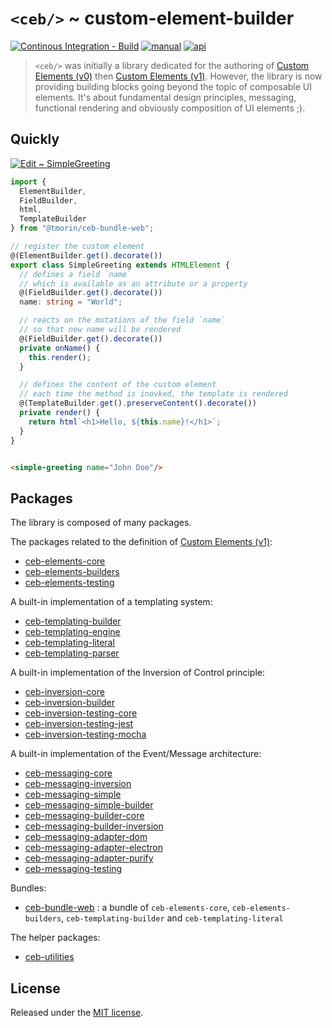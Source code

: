 # `<ceb/>` ~ custom-element-builder

[![Continous Integration - Build](https://github.com/tmorin/ceb/actions/workflows/ci-build.yaml/badge.svg)](https://github.com/tmorin/ceb/actions/workflows/ci-build.yaml)
[![manual](https://img.shields.io/badge/-manual-informational.svg)](https://tmorin.github.io/ceb/)
[![api](https://img.shields.io/badge/-api-informational.svg)](https://tmorin.github.io/ceb/api)

> `<ceb/>` was initially a library dedicated for the authoring of [Custom Elements (v0)] then [Custom Elements (v1)].
> However, the library is now providing building blocks going beyond the topic of composable UI elements.
> It's about fundamental design principles, messaging, functional rendering and obviously composition of UI elements ;).

## Quickly

[![Edit <ceb/> ~ SimpleGreeting](https://codesandbox.io/static/img/play-codesandbox.svg)](https://codesandbox.io/s/ceb-simplegreeting-unj2w?fontsize=14&hidenavigation=1&theme=dark)

```typescript
import {
  ElementBuilder,
  FieldBuilder,
  html,
  TemplateBuilder
} from "@tmorin/ceb-bundle-web";

// register the custom element
@(ElementBuilder.get().decorate())
export class SimpleGreeting extends HTMLElement {
  // defines a field `name`
  // which is available as an attribute or a property
  @(FieldBuilder.get().decorate())
  name: string = "World";

  // reacts on the mutations of the field `name`
  // so that new name will be rendered
  @(FieldBuilder.get().decorate())
  private onName() {
    this.render();
  }

  // defines the content of the custom element
  // each time the method is inovked, the template is rendered
  @(TemplateBuilder.get().preserveContent().decorate())
  private render() {
    return html`<h1>Hello, ${this.name}!</h1>`;
  }
}
```

```html

<simple-greeting name="John Doe"/>
```

## Packages

The library is composed of many packages.

The packages related to the definition of [Custom Elements (v1)]:

- [ceb-elements-core](./packages/ceb-elements-core)
- [ceb-elements-builders](./packages/ceb-elements-builders)
- [ceb-elements-testing](./packages/ceb-elements-testing)

A built-in implementation of a templating system:

- [ceb-templating-builder](./packages/ceb-templating-builder)
- [ceb-templating-engine](./packages/ceb-templating-engine)
- [ceb-templating-literal](./packages/ceb-templating-literal)
- [ceb-templating-parser](./packages/ceb-templating-parser)

A built-in implementation of the Inversion of Control principle:

- [ceb-inversion-core](./packages/ceb-inversion-core)
- [ceb-inversion-builder](./packages/ceb-inversion-builder)
- [ceb-inversion-testing-core](./packages/ceb-inversion-testing-core)
- [ceb-inversion-testing-jest](./packages/ceb-inversion-testing-jest)
- [ceb-inversion-testing-mocha](./packages/ceb-inversion-testing-mocha)

A built-in implementation of the Event/Message architecture:

- [ceb-messaging-core](./packages/ceb-messaging-core)
- [ceb-messaging-inversion](./packages/ceb-messaging-inversion)
- [ceb-messaging-simple](./packages/ceb-messaging-simple)
- [ceb-messaging-simple-builder](./packages/ceb-messaging-simple-builder)
- [ceb-messaging-builder-core](./packages/ceb-messaging-builder-core)
- [ceb-messaging-builder-inversion](./packages/ceb-messaging-builder-inversion)
- [ceb-messaging-adapter-dom](./packages/ceb-messaging-adapter-dom)
- [ceb-messaging-adapter-electron](./packages/ceb-messaging-adapter-electron)
- [ceb-messaging-adapter-purify](./packages/ceb-messaging-adapter-purify)
- [ceb-messaging-testing](./packages/ceb-messaging-testing)

Bundles:

- [ceb-bundle-web](./packages/ceb-bundle-web) : a bundle of `ceb-elements-core`, `ceb-elements-builders`, `ceb-templating-builder` and `ceb-templating-literal`

The helper packages:

- [ceb-utilities](./packages/ceb-elements-testing)

## License

Released under the [MIT license].

[Custom Elements (v0)]: https://www.w3.org/TR/2018/WD-custom-elements-20180216/
[Custom Elements (v1)]: https://html.spec.whatwg.org/multipage/custom-elements.html
[MIT license]: http://opensource.org/licenses/MIT
